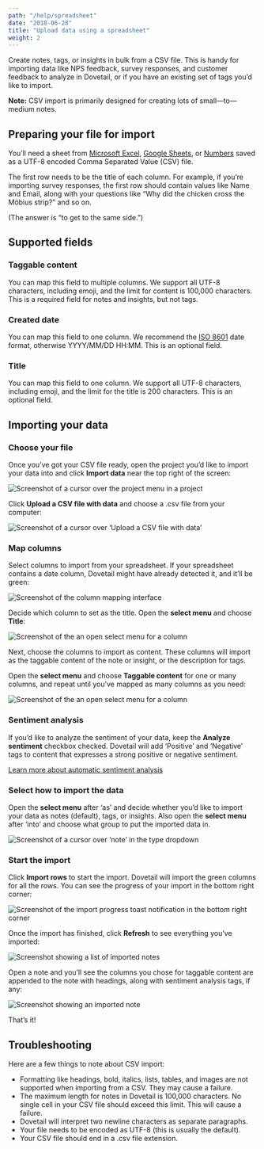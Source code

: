 ```yaml
---
path: "/help/spreadsheet"
date: "2018-06-28"
title: "Upload data using a spreadsheet"
weight: 2
---
```


Create notes, tags, or insights in bulk from a CSV file. This is handy for importing data like NPS feedback, survey responses, and customer feedback to analyze in Dovetail, or if you have an existing set of tags you’d like to import.

**Note:** CSV import is primarily designed for creating lots of small—to—medium notes.

## Preparing your file for import

You’ll need a sheet from [Microsoft Excel](https://support.office.com/en-us/article/Import-or-export-text-txt-or-csv-files-5250ac4c-663c-47ce-937b-339e391393ba), [Google Sheets](<(https://support.google.com/docs/answer/49114)>), or [Numbers](https://support.apple.com/en-au/HT205391) saved as a UTF-8 encoded Comma Separated Value (CSV) file.

The first row needs to be the title of each column. For example, if you’re importing survey responses, the first row should contain values like Name and Email, along with your questions like “Why did the chicken cross the Möbius strip?” and so on.

(The answer is “to get to the same side.”)

## Supported fields

### Taggable content

You can map this field to multiple columns. We support all UTF-8 characters, including emoji, and the limit for content is 100,000 characters. This is a required field for notes and insights, but not tags.

### Created date

You can map this field to one column. We recommend the [ISO 8601](https://en.wikipedia.org/wiki/ISO_8601) date format, otherwise YYYY/MM/DD HH:MM. This is an optional field.

### Title

You can map this field to one column. We support all UTF-8 characters, including emoji, and the limit for the title is 200 characters. This is an optional field.

## Importing your data

### Choose your file

Once you’ve got your CSV file ready, open the project you’d like to import your data into and click **Import data** near the top right of the screen:

![Screenshot of a cursor over the project menu in a project](./import.png)

Click **Upload a CSV file with data** and choose a .csv file from your computer:

![Screenshot of a cursor over ‘Upload a CSV file with data’](./import-modal.png)

### Map columns

Select columns to import from your spreadsheet. If your spreadsheet contains a date column, Dovetail might have already detected it, and it’ll be green:

![Screenshot of the column mapping interface](./map-columns.png)

Decide which column to set as the title. Open the **select menu** and choose **Title**:

![Screenshot of the an open select menu for a column](./map-first-column.png)

Next, choose the columns to import as content. These columns will import as the taggable content of the note or insight, or the description for tags.

Open the **select menu** and choose **Taggable content** for one or many columns, and repeat until you’ve mapped as many columns as you need:

![Screenshot of the an open select menu for a column](./map-second-column.png)

### Sentiment analysis

If you’d like to analyze the sentiment of your data, keep the **Analyze sentiment** checkbox checked. Dovetail will add ‘Positive’ and ‘Negative’ tags to content that expresses a strong positive or negative sentiment.

[Learn more about automatic sentiment analysis](/help/sentiment)

### Select how to import the data

Open the **select menu** after ‘as’ and decide whether you’d like to import your data as notes (default), tags, or insights. Also open the **select menu** after ‘into’ and choose what group to put the imported data in.

![Screenshot of a cursor over ‘note’ in the type dropdown](./choose-type.png)

### Start the import

Click **Import rows** to start the import. Dovetail will import the green columns for all the rows. You can see the progress of your import in the bottom right corner:

![Screenshot of the import progress toast notification in the bottom right corner](./importing.png)

Once the import has finished, click **Refresh** to see everything you’ve imported:

![Screenshot showing a list of imported notes](./import-complete.png)

Open a note and you’ll see the columns you chose for taggable content are appended to the note with headings, along with sentiment analysis tags, if any:

![Screenshot showing an imported note](./imported-note.png)

That’s it!

## Troubleshooting

Here are a few things to note about CSV import:

* Formatting like headings, bold, italics, lists, tables, and images are not supported when importing from a CSV. They may cause a failure.
* The maximum length for notes in Dovetail is 100,000 characters. No single cell in your CSV file should exceed this limit. This will cause a failure.
* Dovetail will interpret two newline characters as separate paragraphs.
* Your file needs to be encoded as UTF-8 (this is usually the default).
* Your CSV file should end in a .csv file extension.
